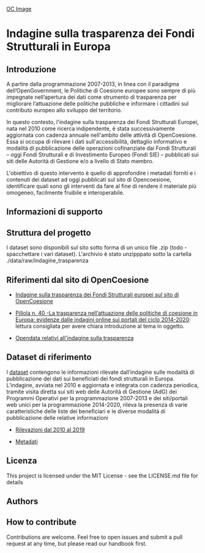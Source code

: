 [OC Image](https://opencoesione.gov.it/static/images/header-logo-it.svg)

# Indagine sulla trasparenza dei Fondi Strutturali in Europa

## Introduzione

A partire dalla programmazione 2007-2013, in linea con il paradigma dell’OpenGovernment, le Politiche di Coesione europee sono sempre di più impegnate nell’apertura dei dati come strumento di trasparenza per migliorare l’attuazione delle politiche pubbliche e informare i cittadini sul contributo europeo allo sviluppo del territorio.

In questo contesto, l'indagine sulla trasparenza dei Fondi Strutturali Europei, nata nel 2010 come ricerca indipendente, è stata successivamente aggiornata con cadenza annuale nell'ambito delle attività di OpenCoesione. Essa si occupa di rilevare i dati sull'accessibilità, dettaglio informativo e modalità di pubblicazione delle operazioni cofinanziate dai Fondi Strutturali – oggi Fondi Strutturali e di Investimento Europeo (Fondi SIE) – pubblicati sui siti delle Autorità di Gestione e/o a livello di Stato membro.

L'obiettivo di questo intervento è quello di approfondire i metadati forniti e i contenuti dei dataset ad oggi pubblicati sul sito di Opencoesione, identificare quali sono gli interventi da fare al fine di rendere il materiale più omogeneo, facilmente fruibile e interoperabile.

## Informazioni di supporto



## Struttura del progetto

I dataset sono disponibili sul sito sotto forma di un unico file .zip (todo - spacchettare i vari dataset). L'archivio è stato unzipppato sotto la cartella ./data/raw/indagine_trasparenza


## Riferimenti dal sito di OpenCoesione

- [Indagine sulla trasparenza dei Fondi Strutturali europei sul sito di OpenCoesione](https://opencoesione.gov.it/it/indagine_trasparenza/)

- [Pillola n. 40 -La trasparenza nell’attuazione delle politiche di coesione in Europa: evidenze dalle indagini online sui portali del ciclo 2014-2020](https://opencoesione.gov.it/it/pillole/pillola-40-la-trasparenza-nellattuazione-delle-politiche-di-coesione-europa-evidenze-dalle-indagini-online-sui-portali-del-ciclo-2014-2020/): lettura consigliata per avere chiara introduzione al tema in oggetto. 

- [Opendata relativi all'indagine sulla trasparenza](https://opencoesione.gov.it/it/opendata/#indagine-title)


## Dataset di riferimento

I [dataset](https://opencoesione.gov.it/it/opendata/#indagine-title) contengono le informazioni rilevate dall’indagine sulle modalità di pubblicazione dei dati sui beneficiati dei fondi strutturali in Europa. L’indagine, avviata nel 2010 e aggiornata e integrata con cadenza periodica, tramite visita diretta sui siti web delle Autorità di Gestione (AdG) dei Programmi Operativi per la programmazione 2007-2013 e dei siti/portali web unici per la programmazione 2014-2020, rileva la presenza di varie caratteristiche delle liste dei beneficiari e le diverse modalità di pubblicazione delle relative informazioni

- [Rilevazioni dal 2010 al 2019](https://opencoesione.gov.it/media/opendata/indagine_trasparenza.zip)

- [Metadati](https://opencoesione.gov.it/media/opendata/Metadati_Indagine_Trasparenza_en.xlsx)

## Licenza
This project is licensed under the MIT License - see the LICENSE.md file for details

## Authors


## How to contribute

Contributions are welcome. Feel free to open issues and submit a pull request at any time, but please read our handbook first.

